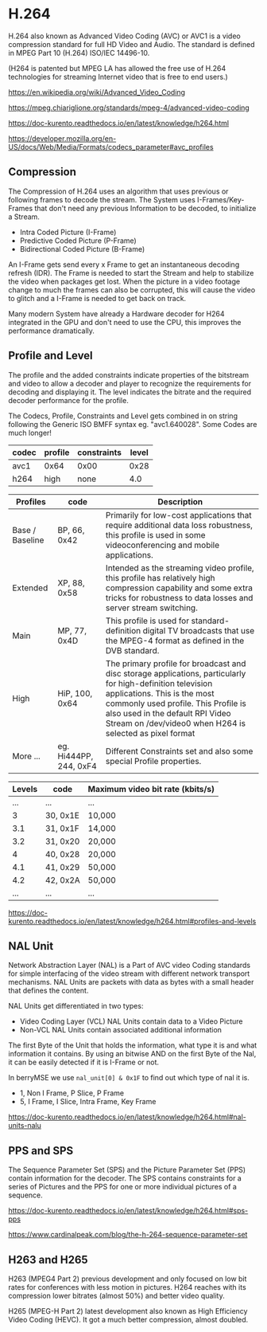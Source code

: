 # H.264 

H.264 also known as Advanced Video Coding (AVC) or AVC1 is a video compression standard for full HD Video and Audio.
The standard is defined in MPEG Part 10 (H.264) ISO/IEC 14496-10.

(H264 is patented but MPEG LA has allowed the free use of H.264 technologies for streaming Internet video that is free to end users.)

https://en.wikipedia.org/wiki/Advanced_Video_Coding

https://mpeg.chiariglione.org/standards/mpeg-4/advanced-video-coding

https://doc-kurento.readthedocs.io/en/latest/knowledge/h264.html

https://developer.mozilla.org/en-US/docs/Web/Media/Formats/codecs_parameter#avc_profiles

## Compression

The Compression of H.264 uses an algorithm that uses previous or following frames to decode the stream. The System uses I-Frames/Key-Frames that don't need any previous Information to be decoded, to initialize a Stream.

- Intra Coded Picture (I-Frame) 
- Predictive Coded Picture (P-Frame)
- Bidirectional Coded Picture (B-Frame)

An I-Frame gets send every x Frame to get an instantaneous decoding refresh (IDR). The Frame is needed to start the Stream and help to stabilize the video when packages get lost.
When the picture in a video footage change to much the frames can also be corrupted, this will cause the video to glitch and a I-Frame is needed to get back on track.

Many modern System have already a Hardware decoder for H264 integrated in the GPU and don't need to use the CPU, this improves the performance dramatically.

## Profile and Level

The profile and the added constraints indicate properties of the bitstream and video to allow a decoder and player to recognize the requirements for decoding and displaying it. The level indicates the bitrate and the required decoder performance for the profile. 

The Codecs, Profile, Constraints and Level gets combined in on string following the Generic ISO BMFF syntax eg. "avc1.640028". Some Codes are much longer!

| codec | profile | constraints | level |
|-|-|-|-|
| avc1 | 0x64 | 0x00 | 0x28 |
| h264 | high | none | 4.0 |

|Profiles|code|Description|
|-|-|-|
|Base / Baseline|BP, 66, 0x42|Primarily for low-cost applications that require additional data loss robustness, this profile is used in some videoconferencing and mobile applications.|
|Extended|XP, 88, 0x58|Intended as the streaming video profile, this profile has relatively high compression capability and some extra tricks for robustness to data losses and server stream switching.|
|Main|MP, 77, 0x4D|This profile is used for standard-definition digital TV broadcasts that use the MPEG-4 format as defined in the DVB standard.|
|High|HiP, 100, 0x64|The primary profile for broadcast and disc storage applications, particularly for high-definition television applications. This is the most commonly used profile. This Profile is also used in the default RPI Video Stream on /dev/video0 when H264 is selected as pixel format|
|More ...|eg. Hi444PP, 244, 0xF4|Different Constraints set and also some special Profile properties.|


|Levels|code|Maximum video bit rate (kbits/s)|
|-|-|-|
|...|...|...|
|3|30, 0x1E| 10,000 |
|3.1|31, 0x1F| 14,000 |
|3.2|31, 0x20| 20,000 |
|4|40, 0x28| 20,000 |
|4.1|41, 0x29| 50,000 |
|4.2|42, 0x2A| 50,000 |
|...|...|...|

https://doc-kurento.readthedocs.io/en/latest/knowledge/h264.html#profiles-and-levels

## NAL Unit

Network Abstraction Layer (NAL) is a Part of AVC video Coding standards for simple interfacing of the video stream with different network transport mechanisms. NAL Units are packets with data as bytes with a small header that defines the content.

NAL Units get differentiated in two types:
- Video Coding Layer (VCL) NAL Units contain data to a Video Picture
- Non-VCL NAL Units contain associated additional information

The first Byte of the Unit that holds the information, what type it is and what information it contains. By using an bitwise AND on the first Byte of the Nal, it can be easily detected if it is I-Frame or not.

In berryMSE we use ``nal_unit[0] & 0x1F`` to find out which type of nal it is.
- 1, Non I Frame, P Slice, P Frame
- 5, I Frame, I Slice, Intra Frame, Key Frame

https://doc-kurento.readthedocs.io/en/latest/knowledge/h264.html#nal-units-nalu

## PPS and SPS

The Sequence Parameter Set (SPS) and the Picture Parameter Set (PPS) contain information for the decoder. The SPS contains constraints for a series of Pictures and the PPS for one or more individual pictures of a sequence.

https://doc-kurento.readthedocs.io/en/latest/knowledge/h264.html#sps-pps

https://www.cardinalpeak.com/blog/the-h-264-sequence-parameter-set


## H263 and H265

H263 (MPEG4 Part 2) previous development and only focused on low bit rates for conferences with less motion in pictures. H264 reaches with its compression lower bitrates (almost 50%) and better video quality.

H265 (MPEG-H Part 2) latest development also known as High Efficiency Video Coding (HEVC). It got a much better compression, almost doubled.
